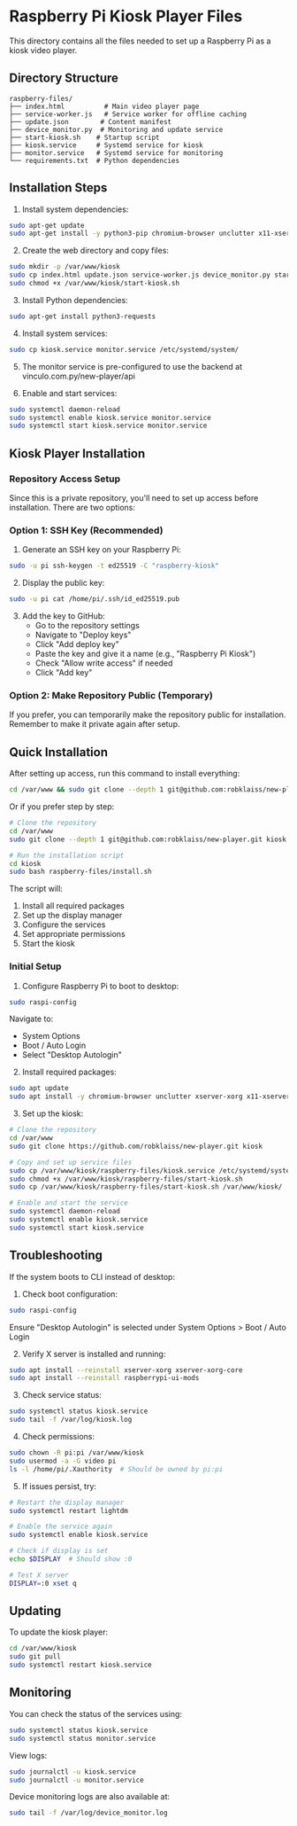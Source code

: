 # Raspberry Pi Kiosk Player Files

This directory contains all the files needed to set up a Raspberry Pi as a kiosk video player.

## Directory Structure
```
raspberry-files/
├── index.html          # Main video player page
├── service-worker.js   # Service worker for offline caching
├── update.json        # Content manifest
├── device_monitor.py  # Monitoring and update service
├── start-kiosk.sh    # Startup script
├── kiosk.service     # Systemd service for kiosk
├── monitor.service   # Systemd service for monitoring
└── requirements.txt  # Python dependencies
```

## Installation Steps

1. Install system dependencies:
```bash
sudo apt-get update
sudo apt-get install -y python3-pip chromium-browser unclutter x11-xserver-utils
```

2. Create the web directory and copy files:
```bash
sudo mkdir -p /var/www/kiosk
sudo cp index.html update.json service-worker.js device_monitor.py start-kiosk.sh /var/www/kiosk/
sudo chmod +x /var/www/kiosk/start-kiosk.sh
```

3. Install Python dependencies:
```bash
sudo apt-get install python3-requests
```

4. Install system services:
```bash
sudo cp kiosk.service monitor.service /etc/systemd/system/
```

5. The monitor service is pre-configured to use the backend at vinculo.com.py/new-player/api

6. Enable and start services:
```bash
sudo systemctl daemon-reload
sudo systemctl enable kiosk.service monitor.service
sudo systemctl start kiosk.service monitor.service
```

## Kiosk Player Installation

### Repository Access Setup

Since this is a private repository, you'll need to set up access before installation. There are two options:

### Option 1: SSH Key (Recommended)

1. Generate an SSH key on your Raspberry Pi:
```bash
sudo -u pi ssh-keygen -t ed25519 -C "raspberry-kiosk"
```

2. Display the public key:
```bash
sudo -u pi cat /home/pi/.ssh/id_ed25519.pub
```

3. Add the key to GitHub:
   - Go to the repository settings
   - Navigate to "Deploy keys"
   - Click "Add deploy key"
   - Paste the key and give it a name (e.g., "Raspberry Pi Kiosk")
   - Check "Allow write access" if needed
   - Click "Add key"

### Option 2: Make Repository Public (Temporary)

If you prefer, you can temporarily make the repository public for installation. Remember to make it private again after setup.

## Quick Installation

After setting up access, run this command to install everything:

```bash
cd /var/www && sudo git clone --depth 1 git@github.com:robklaiss/new-player.git kiosk && sudo bash kiosk/raspberry-files/install.sh
```

Or if you prefer step by step:

```bash
# Clone the repository
cd /var/www
sudo git clone --depth 1 git@github.com:robklaiss/new-player.git kiosk

# Run the installation script
cd kiosk
sudo bash raspberry-files/install.sh
```

The script will:
1. Install all required packages
2. Set up the display manager
3. Configure the services
4. Set appropriate permissions
5. Start the kiosk

### Initial Setup

1. Configure Raspberry Pi to boot to desktop:
```bash
sudo raspi-config
```
Navigate to:
- System Options
- Boot / Auto Login
- Select "Desktop Autologin"

2. Install required packages:
```bash
sudo apt update
sudo apt install -y chromium-browser unclutter xserver-xorg x11-xserver-utils python3-flask python3-requests
```

3. Set up the kiosk:
```bash
# Clone the repository
cd /var/www
sudo git clone https://github.com/robklaiss/new-player.git kiosk

# Copy and set up service files
sudo cp /var/www/kiosk/raspberry-files/kiosk.service /etc/systemd/system/
sudo chmod +x /var/www/kiosk/raspberry-files/start-kiosk.sh
sudo cp /var/www/kiosk/raspberry-files/start-kiosk.sh /var/www/kiosk/

# Enable and start the service
sudo systemctl daemon-reload
sudo systemctl enable kiosk.service
sudo systemctl start kiosk.service
```

## Troubleshooting

If the system boots to CLI instead of desktop:

1. Check boot configuration:
```bash
sudo raspi-config
```
Ensure "Desktop Autologin" is selected under System Options > Boot / Auto Login

2. Verify X server is installed and running:
```bash
sudo apt install --reinstall xserver-xorg xserver-xorg-core
sudo apt install --reinstall raspberrypi-ui-mods
```

3. Check service status:
```bash
sudo systemctl status kiosk.service
sudo tail -f /var/log/kiosk.log
```

4. Check permissions:
```bash
sudo chown -R pi:pi /var/www/kiosk
sudo usermod -a -G video pi
ls -l /home/pi/.Xauthority  # Should be owned by pi:pi
```

5. If issues persist, try:
```bash
# Restart the display manager
sudo systemctl restart lightdm

# Enable the service again
sudo systemctl enable kiosk.service

# Check if display is set
echo $DISPLAY  # Should show :0

# Test X server
DISPLAY=:0 xset q
```

## Updating

To update the kiosk player:
```bash
cd /var/www/kiosk
sudo git pull
sudo systemctl restart kiosk.service
```

## Monitoring

You can check the status of the services using:
```bash
sudo systemctl status kiosk.service
sudo systemctl status monitor.service
```

View logs:
```bash
sudo journalctl -u kiosk.service
sudo journalctl -u monitor.service
```

Device monitoring logs are also available at:
```bash
sudo tail -f /var/log/device_monitor.log

